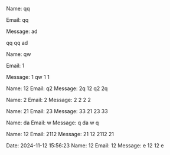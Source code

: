 

Name: qq

Email: qq

Message: ad

qq
qq
ad

Name: qw

Email: 1

Message: 1
qw
1
1

Name: 12
Email: q2
Message: 2q
12
q2
2q

Name: 2
Email: 2
Message: 2
2
2
2

Name: 21
Email: 23
Message: 33
21
23
33

Name: da
Email: w
Message: q
da
w
q

Name: 12
Email: 2112
Message: 21
12
2112
21

Date: 2024-11-12 15:56:23
Name: 12
Email: 12
Message: e
12
12
e



